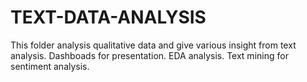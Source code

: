 # TEXT-DATA-ANALYSIS
This folder analysis qualitative data and give various insight from text analysis.
Dashboads for presentation.
EDA analysis.
Text mining for sentiment analysis.
